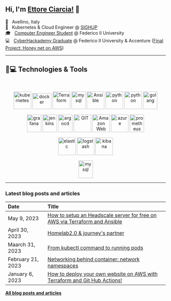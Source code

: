 
## Hi, I'm [Ettore Ciarcia!](https://ettoreciarcia.com) 👋

<!-- ABOUT_START -->
📌 &nbsp; Avellino, Italy  
💼 &nbsp; Kubernetes & Cloud Engineer @ [SIGHUP](https://sighup.io/)  
🎓 &nbsp; [Computer Engineer Student](https://www.unina.it/-/1483951-ingegneria-informatica) @ Federico II University <br>
💻 &nbsp; [CyberHackademy Graduate](https://academy.dieti.unina.it/index.php/cybersecurity-hackademy-it) @ Federico II University & Accenture ([Final Project: Honey net on AWS](https://www.youtube.com/watch?v=DDVL2ZiZcyg&t=4s))



___

## 🚀💻 Technologies & Tools

<br> 

<p align="center">
    <img src="https://www.vectorlogo.zone/logos/kubernetes/kubernetes-icon.svg" alt="kubernetes" width="55" height="55"/>
    <img src="https://www.vectorlogo.zone/logos/docker/docker-official.svg" alt="docker" width="60" height="50"/>
    <img src="https://www.vectorlogo.zone/logos/terraformio/terraformio-icon.svg" alt="Terraform" width="55" height="55"/>
    <img src="https://www.vectorlogo.zone/logos/linux/linux-icon.svg" alt="mysql" width="45" height="55"/>
    <img src="https://www.vectorlogo.zone/logos/ansible/ansible-icon.svg" alt="Ansible" width="55" height="55"/>
    <img src="https://www.vectorlogo.zone/logos/vagrantup/vagrantup-icon.svg" alt="python" width="55" height="55"/>
    <img src="https://www.vectorlogo.zone/logos/python/python-icon.svg" alt="python" width="55" height="55"/>
    <img src="https://www.vectorlogo.zone/logos/golang/golang-icon.svg" alt="golang" width="45" height="55"/>
</p>
<p align="center">
    <img src="https://www.vectorlogo.zone/logos/grafana/grafana-icon.svg" alt="grafana" width="45" height="55"/>
    <img src="https://www.vectorlogo.zone/logos/jenkins/jenkins-icon.svg" alt="jenkins" width="45" height="55"/>
    <img src="https://www.vectorlogo.zone/logos/argoprojio/argoprojio-icon.svg" alt="argocd" width="45" height="55"/>
    <img src="https://www.vectorlogo.zone/logos/git-scm/git-scm-icon.svg" alt="GIT" width="55" height="55"/> 
    <img src="https://www.vectorlogo.zone/logos/amazon_aws/amazon_aws-icon.svg" alt="Amazon Web Services" width="55" height="55"/>
    <img src="https://www.vectorlogo.zone/logos/microsoft_azure/microsoft_azure-icon.svg" alt="azure" width="55" height="55"/>
    <img src="https://www.vectorlogo.zone/logos/prometheusio/prometheusio-icon.svg" alt="prometheus" width="45" height="55"/>
</p>
<!-- <p align="center">
    <img src="https://www.vectorlogo.zone/logos/virtualbox/virtualbox-icon.svg" alt="virtual box" width="45" height="55"/>
    <img src="https://www.vectorlogo.zone/logos/raspberrypi/raspberrypi-icon.svg" alt="raspberrypi" width="45" height="55"/>
    <img src="https://www.vectorlogo.zone/logos/containerdio/containerdio-icon.svg" alt="containerd" width="45" height="55"/>
</p> -->
<p align="center">
    <img src="https://www.vectorlogo.zone/logos/elastic/elastic-icon.svg" alt="elastic" width="55" height="55"/>
    <img src="https://www.vectorlogo.zone/logos/elasticco_logstash/elasticco_logstash-icon.svg" alt="logstash" width="55" height="55"/>
    <img src="https://www.vectorlogo.zone/logos/elasticco_kibana/elasticco_kibana-icon.svg" alt="kibana" width="55" height="55"/>
</p>
<p align="center">
    <img src="https://www.vectorlogo.zone/logos/nginx/nginx-icon.svg" alt="mysql" width="45" height="55"/>
</p>

___

### Latest blog posts and articles

| Date          | Title |
|:--------------|:------|
| May 9, 2023 | [How to setup an Headscale server for free on AWS via Terraform and Ansible](https://ettoreciarcia.com/posts/08-network-overlay/) | 
| April 30, 2023 | [Homelab2.0 & journey's partner](https://ettoreciarcia.com/posts/07-homelab2.0/) | 
| Maarch 31, 2023 | [From kubectl command to running pods](https://ettoreciarcia.com/posts/06-kubernetes-overview/) |
| February 21, 2023 | [Networking behind container: network namespaces](https://ettoreciarcia.com/posts/02-nsveth/) |
| January 6, 2023 | [How to deploy your own website on AWS with Terraform and Git Hub Actions!](https://ettoreciarcia.com/posts/01-iac-and-pipeline-my-personal-website/) |

[**All blog posts and articles**](https://ettoreciarcia.com/posts/)



<!-- [![Anurag's GitHub stats](https://github-readme-stats.vercel.app/api?username=ettoreciarcia)](https://github.com/anuraghazra/github-readme-stats) -->


